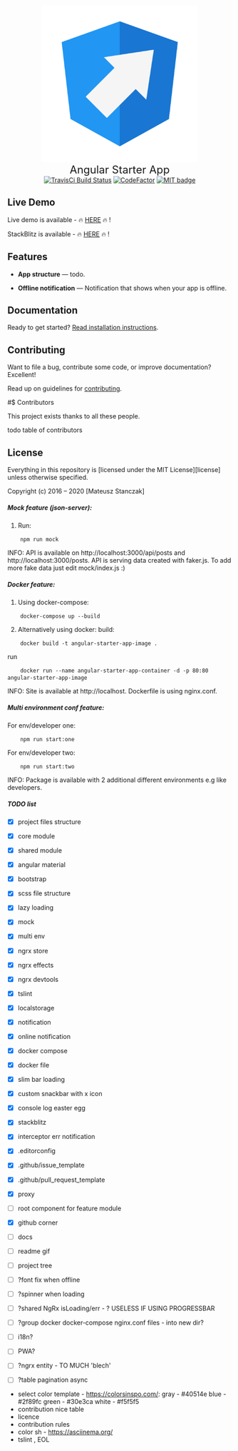 <p align="center">
    <img src="https://raw.githubusercontent.com/matsta25/angular-starter-app/master/src/assets/logo.svg?sanitize=true" alt="Angular Starter App" height="350px">
    <br>
    <span style="font-size: x-large;">Angular Starter App</span>
    <br>
    <a href="https://travis-ci.org/github/matsta25/angular-starter-app"><img src="https://travis-ci.org/matsta25/angular-starter-app.svg?branch=master" alt="TravisCi Build Status"/></a>
    <a href="https://www.codefactor.io/repository/github/matsta25/angular-starter-app"><img src="https://www.codefactor.io/repository/github/matsta25/angular-starter-app/badge" alt="CodeFactor" /></a>
    <a href="https://opensource.org/licenses/MIT"><img src="http://img.shields.io/badge/license-MIT-brightgreen.svg" alt="MIT badge"/></a>
</p>

## Live Demo

Live demo is available -  :fire: [HERE](https://matsta25.github.io/angular-starter-app) :fire: !

StackBlitz is available -  :fire: [HERE](https://stackblitz.com/github/matsta25/angular-starter-app) :fire: !


## Features

-   **App structure** — todo.

-   **Offline notification** — Notification that shows when your app is offline.


## Documentation

Ready to get started? [Read installation instructions](todo).


## Contributing

Want to file a bug, contribute some code, or improve documentation? Excellent!

Read up on guidelines for [contributing](https://github.com/matsta25/angular-starter-app/blob/master/CONTRIBUTING.md).

#$ Contributors

This project exists thanks to all these people.

todo table of contributors

## License

Everything in this repository is [licensed under the MIT License][license] unless otherwise specified.

Copyright (c) 2016 – 2020 [Mateusz Stanczak]


##### Mock feature (json-server):
1. Run:
```
    npm run mock
```

INFO:
API is available on http://localhost:3000/api/posts and http://localhost:3000/posts.
API is serving data created with faker.js.
To add more fake data just edit mock/index.js :)

##### Docker feature:

1. Using docker-compose:
```
    docker-compose up --build
```

2. Alternatively using docker:
build: 
```
    docker build -t angular-starter-app-image .
```

run
```
    docker run --name angular-starter-app-container -d -p 80:80 angular-starter-app-image
```

INFO:
Site is available at http://localhost.
Dockerfile is using nginx.conf.

##### Multi environment conf feature:

For env/developer one:
```
    npm run start:one
```

For env/developer two:
```
    npm run start:two
```

INFO:
Package is available with 2 additional different environments e.g like developers. 

#####  TODO list

 *  [x] project files structure
 *  [x] core module
 *  [x] shared module
 *  [x] angular material
 *  [x] bootstrap
 *  [x] scss file structure
 *  [x] lazy loading
 *  [x] mock
 *  [x] multi env
 *  [x] ngrx store
 *  [x] ngrx effects
 *  [x] ngrx devtools
 *  [x] tslint
 *  [x] localstorage
 *  [x] notification
 *  [x] online notification
 *  [x] docker compose
 *  [x] docker file
 *  [x] slim bar loading
 *  [x] custom snackbar with x icon
 *  [x] console log easter egg
 *  [x] stackblitz 
 *  [x] interceptor err notification 
 *  [x] .editorconfig
 *  [x] .github/issue_template
 *  [x] .github/pull_request_template
 *  [x] proxy
 *  [ ] root component for feature module
 
 *  [x] github corner
 *  [ ] docs
 *  [ ] readme gif
 *  [ ] project tree

 
 *  [ ] ?font fix when offline
 *  [ ] ?spinner when loading
 *  [ ] ?shared NgRx isLoading/err - ? USELESS IF USING PROGRESSBAR
 *  [ ] ?group docker docker-compose nginx.conf files - into new dir?
 *  [ ] i18n?
 *  [ ] PWA?
 *  [ ] ?ngrx entity - TO MUCH 'blech'
 *  [ ] ?table pagination async
 
 - select color template - https://colorsinspo.com/:
 gray - #40514e
 blue - #2f89fc
 green - #30e3ca
 white - #f5f5f5
 - contribution nice table
 - licence
 - contribution rules
 - color sh - https://asciinema.org/
 - tslint , EOL
